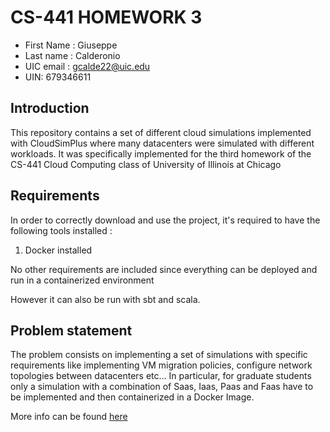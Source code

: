 # CS-441 HOMEWORK 3

* First Name : Giuseppe
* Last name : Calderonio
* UIC email : gcalde22@uic.edu
* UIN: 679346611

## Introduction
This repository contains a set of different cloud simulations 
implemented with CloudSimPlus where many datacenters were
simulated with different workloads.
It was specifically
implemented for the third homework of the CS-441 Cloud Computing
class of University of Illinois at Chicago

## Requirements

In order to correctly download and use the project, it's required
to have the following tools installed :

1. Docker installed

No other requirements are included since everything can be 
deployed and run in a containerized environment

However it can also be run with sbt and scala.

## Problem statement

The problem consists on implementing a set of simulations with
specific requirements like implementing VM migration policies,
configure network topologies between datacenters etc...
In particular, for graduate students only a simulation with a
combination of Saas, Iaas, Paas and Faas have to be implemented and
then containerized in a Docker Image.

More info can be found [here](https://github.com/0x1DOCD00D/CS441_Fall2022/blob/main/Homeworks/Homework3.md)

## Project description

### Code Structure

This section will talk more about the actual code 
implementation that, however, is not the real core of the homework.
Being able to handle many configuration parameters and create the 
simulations dynamically is a design choice that influences all the
project structure, so the code was written in the most general way
as possible in order to allow designers to create simulations
only changing configuration parameters according to a specific
structure described in the next sections.

Indeed, the code is divided in two main packages:

* [CloudComponents](https://github.com/GiuseppeCalderonio/CS441-Homework3/tree/master/src/main/scala/CloudComponents): 
set of objects that given the reference of a 
configuration parameter, create an object (or a list of objects) according to that type
( for example, hosts or VMs given their type) 
* [Configurations](https://github.com/GiuseppeCalderonio/CS441-Homework3/tree/master/src/main/scala/Configurations):
set of main classes, plus an object called [Configuration](https://github.com/GiuseppeCalderonio/CS441-Homework3/blob/master/src/main/scala/Configurations/Configuration.scala),
which purpose is to instantiate components, run the simulation,
collect and report results

More info about the code can be found in the comments.

### Configuration parameters

#### Overview

The core of the project is represented by the configuration
parameters, through which the simulations are defined.

In particular, it is enough to describe how many datacenters,
vms and cloudlets to create, configure their network topology and
create a main class under the package [Configurations](https://github.com/GiuseppeCalderonio/CS441-Homework3/tree/master/src/main/scala/Configurations)
to run a complete simulation. 

In the [component example file](https://github.com/GiuseppeCalderonio/CS441-Homework3/tree/master/src/main/scala/Configurations)
is shown a ready to use example of component configuration file with all the
parameters ready to be set; in particular, it's enough to choose
how many instances for each type to create 
(0 for no instance of that type).

In the [network example file](https://github.com/GiuseppeCalderonio/CS441-Homework3/blob/master/src/main/resources/example.brite)
is shown a ready to use example of network configuration file
with all the parameters to be set.

#### Structure

The structure of the configuration files can be seen as a 
hierarchical structure, where a set of basic components were designed
and then combined in more complicated and high level components.

In particular, during the design phase, two approaches were possible :

* Declare each parameter in a single file for each simulation: this
approach has the benefit of being more customizable since all the parameters can be changed,
but has the drawback of being complex for big simulations
* Create a set of pre-defined components with chosen parameters: this
approach has the benefit of being scalable with respect to the simulation complexity,
but has the drawback of limited customization

The second approach was chosen, and each component follows more or less the same
principle, it can be of three types:

* simple : this element represents a component
 that has / needs low computational power but is cheap
* medium : this element represents a tradeoff between computational power and cost
* large : this element represents a component
  that has / needs high computational power but is expensive

List of components description can be found [here](https://github.com/GiuseppeCalderonio/CS441-Homework3/blob/master/documentation/components)

### Simulations

The total number of simulation analyzed is 8.

They can be divided in 3 main categories :

1. Simulations where one component at a time was tested
with its corresponding workload with respect to complexity.
More on these simulations can be found [here](https://github.com/GiuseppeCalderonio/CS441-Homework3/blob/master/documentation/simulations/SingleComponentsSimulations.md)
2. Simulations where different kind of components were combined
together in complex structures to evaluate different
parameters selection.
More on these simulations can be found [here](https://github.com/GiuseppeCalderonio/CS441-Homework3/blob/master/documentation/simulations/MultipleComponentsSimulation.md)
3. Simulation where three datacenter were combined to 
represent Saas, Paas, Iaas and Faas and corresponding
workloads were assigned to them.
More on this simulation can be found [here](https://github.com/GiuseppeCalderonio/CS441-Homework3/blob/master/documentation/simulations/MixSimulation.md)

## Testing

In order to test the program, since every simulation
strongly depends on the configuration parameters 
applied to them, was based on the correctness of the
code itself, and it guarantees that each component,
if as input is given a correct configuration parameter
name, it returns a correct instance of the object
created, otherwise it throws an error

To run the test, go to the root directory of the
project and run the following command :

```
sbt clean compile test
```

More info about test can be found [here](https://github.com/GiuseppeCalderonio/CS441-Homework3/tree/master/src/test/scala)

## Deployment

### Jar file

In order to do a local deployment, the
**Assembly** sbt plugin has been used, that allows
to resolve dependencies and create a single jar from
the big project.

In order to create the jar file go to the root
of the project and run the following command :
```
sbt clean compile assembly
```
Then go to the directory target/scala-3.0.2/
and the jar file should have been produced there.

### Local

In order to run the jar locally, run the following command :

```
java -cp <path-to-jar-file> Configurations.<name-of-main-method>
```

Where ```<path-to-jar-file>``` is the path of the jar file in the
file system, while ```<name-of-main-method>``` is the name
of the main method to run (it will be most likely something
like runConfn where n is the number of the configuration)

However, another constraint is required : in the same folder
of the jar file the directory topologies MUST be included
in order to work properly. That's because the CloudSimPlus
file loading process from resources seems to have a 
bug because it adds a default character ```File.separator```
and it i not compatible with the sbt runtime environment.

If it was not the case, the resource folder may have been used.

### Docker

In order to build the docker image, run the following command :

```
docker build -t cs441-homework3 .
```

And to run it use the command :

```
docker run cs441-homework3
```

The docker runs the tests and then executes the mixed simulation
of Saas, Paas and Iaas.

